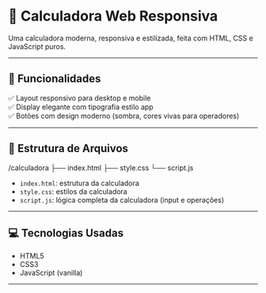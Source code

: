 # 📱 Calculadora Web Responsiva

Uma calculadora moderna, responsiva e estilizada, feita com HTML, CSS e JavaScript puros.

---

## 🚀 Funcionalidades

✅ Layout responsivo para desktop e mobile  
✅ Display elegante com tipografia estilo app  
✅ Botões com design moderno (sombra, cores vivas para operadores)  

---

## 📂 Estrutura de Arquivos
/calculadora
├── index.html
├── style.css
└── script.js


- `index.html`: estrutura da calculadora  
- `style.css`: estilos da calculadora  
- `script.js`: lógica completa da calculadora (input e operações)  

---

## 💻 Tecnologias Usadas

- HTML5  
- CSS3  
- JavaScript (vanilla)  

---


